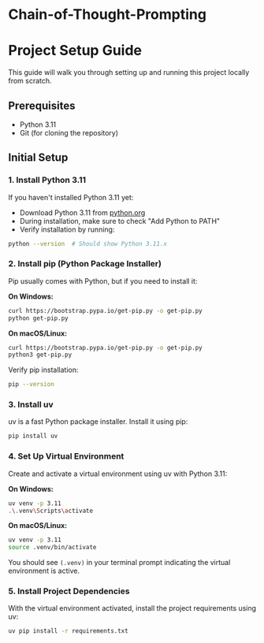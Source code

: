# Chain-of-Thought-Prompting

# Project Setup Guide

This guide will walk you through setting up and running this project locally from scratch.

## Prerequisites

- Python 3.11
- Git (for cloning the repository)

## Initial Setup

### 1. Install Python 3.11

If you haven't installed Python 3.11 yet:

- Download Python 3.11 from [python.org](https://python.org)
- During installation, make sure to check "Add Python to PATH"
- Verify installation by running:

```bash
python --version  # Should show Python 3.11.x
```

### 2. Install pip (Python Package Installer)

Pip usually comes with Python, but if you need to install it:

**On Windows:**

```bash
curl https://bootstrap.pypa.io/get-pip.py -o get-pip.py
python get-pip.py
```

**On macOS/Linux:**

```bash
curl https://bootstrap.pypa.io/get-pip.py -o get-pip.py
python3 get-pip.py
```

Verify pip installation:

```bash
pip --version
```

### 3. Install uv

uv is a fast Python package installer. Install it using pip:

```bash
pip install uv
```

### 4. Set Up Virtual Environment

Create and activate a virtual environment using uv with Python 3.11:

**On Windows:**

```bash
uv venv -p 3.11
.\.venv\Scripts\activate
```

**On macOS/Linux:**

```bash
uv venv -p 3.11
source .venv/bin/activate
```

You should see `(.venv)` in your terminal prompt indicating the virtual environment is active.

### 5. Install Project Dependencies

With the virtual environment activated, install the project requirements using uv:

```bash
uv pip install -r requirements.txt
```
